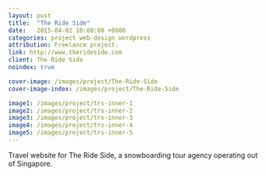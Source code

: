 ```yaml
---
layout: post
title:  "The Ride Side"
date:   2015-04-02 10:00:00 +0800
categories: project web-design wordpress
attribution: Freelance project.
link: http://www.therideside.com
client: The Ride Side
noindex: true

cover-image: /images/project/The-Ride-Side
cover-image-index: /images/project/The-Ride-Side

image1: /images/project/trs-inner-1
image2: /images/project/trs-inner-2
image3: /images/project/trs-inner-3
image4: /images/project/trs-inner-4
image5: /images/project/trs-inner-5
---
```


Travel website for The Ride Side, a snowboarding tour agency operating out of Singapore.

<!-- Website powered by WordPress CMS and Avada Theme framework. -->